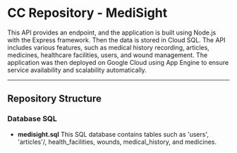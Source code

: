 # CC Repository - MediSight

This API provides an endpoint, and the application is built using Node.js with the Express framework. Then the data is stored in Cloud SQL. The API includes various features, such as medical history recording, articles, medicines, healthcare facilities, users, and wound management. The application was then deployed on Google Cloud using App Engine to ensure service availability and scalability automatically.


---
## **Repository Structure**

### **Database SQL**
- **medisight.sql**
This SQL database contains tables such as 'users', 'articles'/, health_facilities, wounds, medical_history, and medicines.




